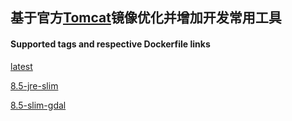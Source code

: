## 基于官方[Tomcat](https://store.docker.com/images/tomcat)镜像优化并增加开发常用工具
#### Supported tags and respective Dockerfile links
[latest](https://github.com/soxueren/docker-tomcat/blob/master/Dockerfile)

[8.5-jre-slim](https://github.com/soxueren/docker-tomcat/blob/slim/Dockerfile)

[8.5-slim-gdal](https://github.com/soxueren/docker-tomcat/blob/slim-gdal/Dockerfile)

